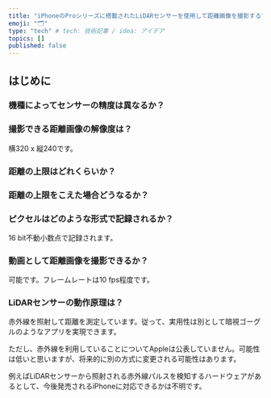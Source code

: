 ```yaml
---
title: "iPhoneのProシリーズに搭載されたLiDARセンサーを使用して距離画像を撮影する"
emoji: "🗂"
type: "tech" # tech: 技術記事 / idea: アイデア
topics: []
published: false
---
```

## はじめに

### 機種によってセンサーの精度は異なるか？

### 撮影できる距離画像の解像度は？

横320 x 縦240です。

### 距離の上限はどれくらいか？

### 距離の上限をこえた場合どうなるか？

### ピクセルはどのような形式で記録されるか？

16 bit不動小数点で記録されます。

### 動画として距離画像を撮影できるか？

可能です。フレームレートは10 fps程度です。

### LiDARセンサーの動作原理は？

赤外線を照射して距離を測定しています。従って、実用性は別として暗視ゴーグルのようなアプリを実現できます。

ただし、赤外線を利用していることについてAppleは公表していません。可能性は低いと思いますが、将来的に別の方式に変更される可能性はあります。

例えばLiDARセンサーから照射される赤外線パルスを検知するハードウェアがあるとして、今後発売されるiPhoneに対応できるかは不明です。
